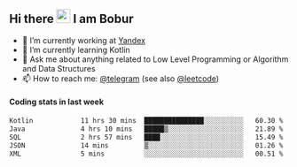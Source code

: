 ## Hi there <img src="https://media.giphy.com/media/hvRJCLFzcasrR4ia7z/giphy.gif" width="25px" height="25px"> I am Bobur

- 💼 I’m currently working at [Yandex](https://yandex.ru/)
- 🌱 I’m currently learning Kotlin
- 💬 Ask me about anything related to Low Level Programming or Algorithm and Data Structures
- 📫 How to reach me: [@telegram](https://t.me/octoant) (see also [@leetcode](https://leetcode.com/octoant/))    

#### Coding stats in last week

<!--START_SECTION:waka-->

```txt
Kotlin            11 hrs 30 mins  ███████████████░░░░░░░░░░   60.30 %
Java              4 hrs 10 mins   █████▒░░░░░░░░░░░░░░░░░░░   21.89 %
SQL               2 hrs 57 mins   ████░░░░░░░░░░░░░░░░░░░░░   15.49 %
JSON              14 mins         ▒░░░░░░░░░░░░░░░░░░░░░░░░   01.26 %
XML               5 mins          ░░░░░░░░░░░░░░░░░░░░░░░░░   00.51 %
```

<!--END_SECTION:waka-->
